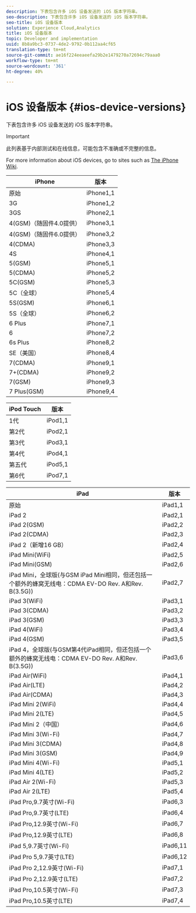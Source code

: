 ```yaml
---
description: 下表包含许多 iOS 设备发送的 iOS 版本字符串。
seo-description: 下表包含许多 iOS 设备发送的 iOS 版本字符串。
seo-title: iOS 设备版本
solution: Experience Cloud,Analytics
title: iOS 设备版本
topic: Developer and implementation
uuid: 8b8a9bc3-0737-4de2-9792-0b112aa4cf65
translation-type: tm+mt
source-git-commit: ae16f224eeaeefa29b2e1479270a72694c79aaa0
workflow-type: tm+mt
source-wordcount: '361'
ht-degree: 40%

---
```



# iOS 设备版本 {#ios-device-versions}

下表包含许多 iOS 设备发送的 iOS 版本字符串。

>[!IMPORTANT]
>
>此列表基于内部测试和在线信息，可能包含不准确或不完整的信息。

For more information about iOS devices, go to sites such as [The iPhone Wiki](https://theiphonewiki.com/wiki/Models).

| **iPhone** | **版本** |
|---|---|
| 原始 | iPhone1,1 |
| 3G | iPhone1,2 |
| 3GS | iPhone2,1 |
| 4(GSM)（随固件4.0提供） | iPhone3,1 |
| 4(GSM)（随固件6.0提供） | iPhone3,2 |
| 4(CDMA) | iPhone3,3 |
| 4S | iPhone4,1 |
| 5(GSM) | iPhone5,1 |
| 5(CDMA) | iPhone5,2 |
| 5C(GSM) | iPhone5,3 |
| 5C（全球） | iPhone5,4 |
| 5S(GSM) | iPhone6,1 |
| 5S（全球） | iPhone6,2 |
| 6 Plus | iPhone7,1 |
| 6 | iPhone7,2 |
| 6s Plus | iPhone8,2 |
| SE（美国） | iPhone8,4 |
| 7(CDMA) | iPhone9,1 |
| 7+(CDMA) | iPhone9,2 |
| 7(GSM) | iPhone9,3 |
| 7 Plus(GSM) | iPhone9,4 |

| **iPod Touch** | **版本** |
|---|---|
| 1代 | iPod1,1 |
| 第2代 | iPod2,1 |
| 第3代 | iPod3,1 |
| 第4代 | iPod4,1 |
| 第五代 | iPod5,1 |
| 第6代 | iPod7,1 |

| **iPad** | **版本** |
|---|---|
| 原始 | iPad1,1 |
| iPad 2 | iPad2,1 |
| iPad 2(GSM) | iPad2,2 |
| iPad 2(CDMA) | iPad2,3 |
| iPad 2（新增16 GB） | iPad2,4 |
| iPad Mini(WiFi) | iPad2,5 |
| iPad Mini(GSM) | iPad2,6 |
| iPad Mini，全球版(与GSM iPad Mini相同，但还包括一个额外的蜂窝无线电：CDMA EV-DO Rev. A和Rev. B(3.5G)) | iPad2,7 |
| iPad 3(WiFi) | iPad3,1 |
| iPad 3(CDMA) | iPad3,2 |
| iPad 3(GSM) | iPad3,3 |
| iPad 4(WiFi) | iPad3,4 |
| iPad 4(GSM) | iPad3,5 |
| iPad 4，全球版(与GSM第4代iPad相同，但还包括一个额外的蜂窝无线电：CDMA EV-DO Rev. A和Rev. B(3.5G)) | iPad3,6 |
| iPad Air(WiFi) | iPad4,1 |
| iPad Air(LTE) | iPad4,2 |
| iPad Air(CDMA) | iPad4,3 |
| iPad Mini 2(WiFi) | iPad4,4 |
| iPad Mini 2(LTE) | iPad4,5 |
| iPad Mini 2（中国） | iPad4,6 |
| iPad Mini 3(Wi-Fi) | iPad4,7 |
| iPad Mini 3(CDMA) | iPad4,8 |
| iPad Mini 3(GSM) | iPad4,9 |
| iPad Mini 4(Wi-Fi) | iPad5,1 |
| iPad Mini 4(LTE) | iPad5,2 |
| iPad Air 2(Wi-Fi) | iPad5,3 |
| iPad Air 2(LTE) | iPad5,4 |
| iPad Pro,9.7英寸(Wi-Fi) | iPad6,3 |
| iPad Pro,9.7英寸(LTE) | iPad6,4 |
| iPad Pro,12.9英寸(Wi-Fi) | iPad6,7 |
| iPad Pro,12.9英寸(LTE) | iPad6,8 |
| iPad 5,9.7英寸(Wi-Fi) | iPad6,11 |
| iPad Pro 5,9.7英寸(LTE) | iPad6,12 |
| iPad Pro 2,12.9英寸(Wi-Fi) | iPad7,1 |
| iPad Pro 2,12.9英寸(LTE) | iPad7,2 |
| iPad Pro,10.5英寸(Wi-Fi) | iPad7,3 |
| iPad Pro,10.5英寸(LTE) | iPad7,4 |

